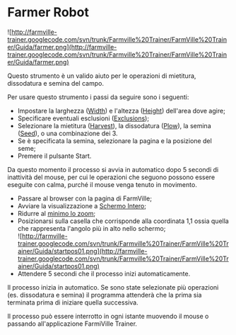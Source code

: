 # Farmer Robot #

![http://farmville-trainer.googlecode.com/svn/trunk/Farmville%20Trainer/FarmVille%20Trainer/Guida/farmer.png](http://farmville-trainer.googlecode.com/svn/trunk/Farmville%20Trainer/FarmVille%20Trainer/Guida/farmer.png)

Questo strumento è un valido aiuto per le operazioni di mietitura, dissodatura e semina del campo.

Per usare questo strumento i passi da seguire sono i seguenti:

  * Impostare la larghezza ([Width](Definizioni#Width_(larghezza).md)) e l'altezza ([Height](Definizioni#Height_(altezza).md)) dell'area dove agire;
  * Specificare eventuali esclusioni ([Exclusions](Definizioni#Exclusions_(esclusioni).md));
  * Selezionare la mietitura ([Harvest](Definizioni#Harvest_(mietitura).md)), la dissodatura ([Plow](Definizioni#Plow_(dissodatura).md)), la semina ([Seed](Definizioni#Seed_(semina).md)), o una combinazione dei 3.
  * Se è specificata la semina, selezionare la pagina e la posizione del seme;
  * Premere il pulsante Start.

Da questo momento il processo si avvia in automatico dopo 5 secondi di inattività del mouse, per cui le operazioni che seguono possono essere eseguite con calma, purché il mouse venga tenuto in movimento.

  * Passare al browser con la pagina di FarmVille;
  * Avviare la visualizzazione a [Schermo Intero](Definizioni#Schermo_Intero.md);
  * Ridurre al [minimo lo zoom](Definizioni#Zoom_al_Minimo.md);
  * Posizionarsi sulla casella che corrisponde alla coordinata 1,1 ossia quella che rappresenta l'angolo più in alto nello schermo;<br />![http://farmville-trainer.googlecode.com/svn/trunk/Farmville%20Trainer/FarmVille%20Trainer/Guida/startpos01.png](http://farmville-trainer.googlecode.com/svn/trunk/Farmville%20Trainer/FarmVille%20Trainer/Guida/startpos01.png)
  * Attendere 5 secondi che il processo inizi automaticamente.

Il processo inizia in automatico. Se sono state selezionate più operazioni (es. dissodatura e semina) il programma attenderà che la prima sia terminata prima di iniziare quella successiva.

Il processo può essere interrotto in ogni istante muovendo il mouse o passando all'applicazione FarmiVille Trainer.
